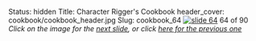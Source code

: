 Status: hidden
Title: Character Rigger's Cookbook
header_cover: cookbook/cookbook_header.jpg
Slug: cookbook_64
[![slide 64](https://dl.dropboxusercontent.com/u/2977490/presentations/cookbook/img64.jpg)](cookbook_65)
64 of 90
_Click on the image for the [next slide](cookbook_65), or click [here for the previous one](cookbook_63)_
